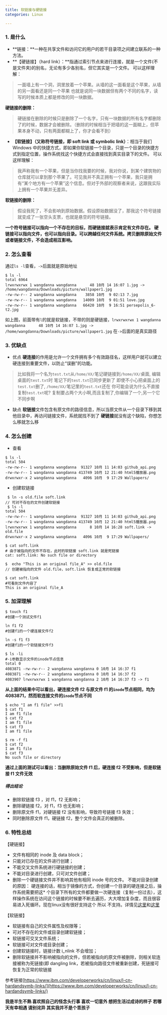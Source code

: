 ```yaml
---
title: 软链接与硬链接
categories: Linux

---
```




### 1. 是什么
* **链接：**一种在共享文件和访问它的用户的若干目录项之间建立联系的一种方法。
* **【硬链接】（hard link）：**指通过索引节点来进行连接，就是一个文件(不是文件夹)的别名，无论有多少各别名，但它其实是一个文件。
可以这样理解：
>一面墙上有一个洞，洞里放着一个苹果。从墙的这一面看是这个苹果，从墙的另一面看还是同一个苹果
>也就是说同一块数据但有两个不同的名字，读写的时候本质上都是修改的同一块数据。

  **硬链接的删除：**
>硬链接在删除的时候只是删除了一个名字，只有一块数据的所有名字都删除了的时候，数据才会被删除。（删除的时候相当于把墙的这一面糊上，但苹果本身不动，只有两面都糊上了，你才会看不到）

* **【软链接】（又称符号链接，即 soft link 或 symbolic link）**：相当于我们 Windows 中的快捷方式，即如果你软链接一个目录，只是一个目录的快捷方式到指定位置，操作系统找这个快捷方式会直接找到真实目录下的文件。
可以这样理解：
>我声称我有一个苹果，但是当你找我要的时候，我对你说，到某个建筑物的仓库就可以拿到那个苹果了。可见我并不真正拥有一个苹果，我只是拥有“某个地方有一个苹果”这个信息。但对于外部的观察者来说，这跟我实际上拥有一个苹果并无差异。

  **软链接的删除：**
>假设我死了，不会影响到原始数据。假设原始数据没了，那我这个符号链接就变成了一张空头支票，也就是悬空的符号链接。

  **一个符号链接可以指向一个不存在的目标，而硬链接就表示肯定有文件存在。
硬链接可以指向文件，也可以指向目录。可以跨越任何文件系统。拷贝删除原始文件或者链接文件，不会造成相互影响。**

### 2. 怎么查看
  通过`ls -l`查看，`->`后面就是原始地址
  
```
$ ls -l
total 6964
lrwxrwxrwx 1 wangdanna wangdanna      48 10月 14 16:07 1.jpg -> /home/wangdanna/Downloads/picture/wallpaper1.jpg
-rw-rw-r-- 2 wangdanna wangdanna    3858 10月  9 02:13 7.jpg
-rw-rw-r-- 1 wangdanna wangdanna   14009 10月  9 01:51 love.jpg
-rw-rw-r-- 1 wangdanna wangdanna   66420 10月  9 16:51 persepolis_6-t2.jpg

```

如上图，前面带有`l`的就是软链接，不带的则是硬链接，`lrwxrwxrwx 1 wangdanna wangdanna      48 10月 14 16:07 1.jpg -> /home/wangdanna/Downloads/picture/wallpaper1.jpg` 在`->`后面的是真实路径
### 3. 优缺点
* 优点
**硬连接**的作用是允许一个文件拥有多个有效路径名，这样用户就可以建立硬连接到重要文件，以防止“误删”的功能。
>比如我将一个名为`test.txt`从`/home/XX/`笔记硬链接到`/home/XX/`桌面,
编辑桌面的`test.txt`时 笔记下的`test.txt`已同步更新了
即使不小心把桌面上的`test.txt`删了, `/home/XX/`笔记里的`test.txt`还在
你可能会说为什么不直接复制`test.txt`呢?
复制要占两个大小啊,而且复制了,你编辑了一个,另一个它不同步啊
* 缺点
**软链接**文件包含有原文件的路径信息，所以当原文件从一个目录下移到其他目录中，再访问链接文件，系统就找不到了
**硬链接**就没有这个缺陷，你想怎么移就怎么移

### 4. 怎么创建
* 查看
```
$ ls -l
total 504
-rw-rw-r-- 1 wangdanna wangdanna  91327 10月 11 14:03 github_api.png
-rw-rw-r-- 1 wangdanna wangdanna 413749 10月 12 21:40 html5播放器.png
drwxrwxr-x 2 wangdanna wangdanna   4096 10月  9 17:29 Wallpapers/
```
*   创建软链接
```
 $ ln -s old.file soft.link 
// 可对不存在的文件创建软链接
 $ ls -l 
total 504
-rw-rw-r-- 1 wangdanna wangdanna  91327 10月 11 14:03 github_api.png
-rw-rw-r-- 1 wangdanna wangdanna 413749 10月 12 21:40 html5播放器.png
lrwxrwxrwx 1 wangdanna wangdanna      8 10月 14 16:28 soft.link -> old.file
drwxrwxr-x 2 wangdanna wangdanna   4096 10月  9 17:29 Wallpapers/
```

  ```
 $ cat soft.link 
# 由于被指向的文件不存在，此时的软链接 soft.link 就是死链接
 cat: soft.link: No such file or directory 
```

  ```
$  echo "This is an original file_A" >> old.file 
// 创建被指向的文件 old.file，soft.link 恢复成正常的软链接
```

  ```
$ cat soft.link 
#可看到文件内容了
This is an original file_A
```



### 5. 加深理解


  ```
$ touch f1
#创建一个测试文件f1
```

```
ln f1 f2
#创建f1的一个硬连接文件f2
```
```
ln -s f1 f3
#创建f1的一个软链接文件f3
```
```
$ ls -li
#-i参数显示文件的inode节点信息
total 0
4083871 -rw-rw-r-- 2 wangdanna wangdanna 0 10月 14 16:37 f1
4083871 -rw-rw-r-- 2 wangdanna wangdanna 0 10月 14 16:37 f2
4083907 lrwxrwxrwx 1 wangdanna wangdanna 2 10月 14 16:37 f3 -> f1
```
**从上面的结果中可以看出，硬连接文件 f2 与原文件 f1 的`inode`节点相同，均为4083871，然而软连接文件的`inode`节点不同**
```
$ echo "I am f1 file" >>f1
$ cat f1
I am f1 file
$ cat f2
I am f1 file
$ cat f3
I am f1 file
```
```
$ rm -f f1
$ cat f2
I am f1 file
$ cat f3
No such file or directory
```

**通过上面的测试可以看出：当删除原始文件 f1 后，硬连接 f2 不受影响，但是软链接 f1 文件无效**


##### 得出结论
* 删除软链接 f3 ，对 f1，f2 无影响；
* 删除硬链接 f2，对 f1，f3 也无影响；
* 删除原文件 f1，对硬链接 f2 没有影响，导致符号链接 f3 失效；
* 同时删除原文件 f1，硬链接 f2，整个文件会真正的被删除。

### 6. 特性总结
【硬链接】
* 文件有相同的 inode 及 data block；
* 只能对已存在的文件进行创建；
* 不能交叉文件系统进行硬链接的创建；
* 不能对目录进行创建，只可对文件创建；
* 删除一个硬链接文件并不影响其他有相同 inode 号的文件。
不能对目录创建的原因： 硬连接的话，相当于镜像的方式，你创建一个目录的硬连接之后，操作系统需要把这* 个目录下所有的文件都要做一次硬连接（复制一份过去），这样操作系统在访问这个链接的时候要不断去遍历，大大增加复杂度，而且很容易进入死循环。现在linux没有很好支持这个 所以 不支持。详情见[这里](http://unix.stackexchange.com/questions/22394/why-are-hard-links-to-directories-not-allowed-in-unix-linux)和[这里](http://unix.stackexchange.com/questions/22394/why-are-hard-links-to-directories-not-allowed-in-unix-linux)

【软链接】
* 软链接有自己的文件属性及权限等；
* 可对不存在的文件或目录创建软链接；
* 软链接可交叉文件系统；
* 软链接可对文件或目录创建；
* 创建软链接时，链接计数 i_nlink 不会增加；
* 删除软链接并不影响被指向的文件，但若被指向的原文件被删除，则相关软连接被称为死链接(即 dangling link，若被指向路径文件被重新创建，死链接可恢复为正常的软链接

参考链接[https://www.ibm.com/developerworks/cn/linux/l-cn-hardandsymb-links/](https://www.ibm.com/developerworks/cn/linux/l-cn-hardandsymb-links/)

**我是半生不熟 喜欢照自己的怪念头行事
喜欢一切意外 想把生活过成诗的样子
若哪天有幸相遇 请别诧异 其实我并不是个乖孩子**